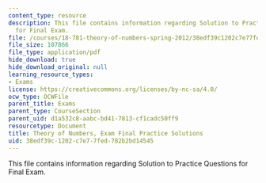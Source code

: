 ```yaml
---
content_type: resource
description: This file contains information regarding Solution to Practice Questions
  for Final Exam.
file: /courses/18-781-theory-of-numbers-spring-2012/38edf39c1202c7e77fed782b2bd14545_MIT18_781S12_practfinalSol.pdf
file_size: 107866
file_type: application/pdf
hide_download: true
hide_download_original: null
learning_resource_types:
- Exams
license: https://creativecommons.org/licenses/by-nc-sa/4.0/
ocw_type: OCWFile
parent_title: Exams
parent_type: CourseSection
parent_uid: d1a532c8-aabc-bd41-7813-cf1cadc50ff9
resourcetype: Document
title: Theory of Numbers, Exam Final Practice Solutions
uid: 38edf39c-1202-c7e7-7fed-782b2bd14545
---
```

This file contains information regarding Solution to Practice Questions for Final Exam.